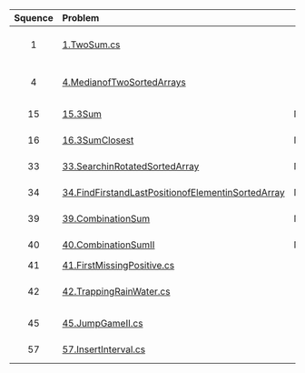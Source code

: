 | Squence | Problem       | Level  | Language  | Tags |
|:-------:|:--------------|:------:|:---------:|:----:|
|1|[1.TwoSum.cs](https://github.com/dftty/LeetCode/blob/master/Assets/Third/Easy/1.TwoSum.cs)|Easy|C#|[Array Hash Table]||
|4|[4.MedianofTwoSortedArrays](https://github.com/dftty/LeetCode/blob/master/Assets/Third/Hard/4.MedianofTwoSortedArrays.cs)|Hard|C#|[Array Binary Search]||
|15|[15.3Sum](https://github.com/dftty/LeetCode/blob/master/Assets/Third/Medium/15.3Sum.cs)|Medium|C#|[Array Two Pointer]||
|16|[16.3SumClosest](https://github.com/dftty/LeetCode/blob/master/Assets/Third/Medium/16.3SumClosest.cs)|Medium|C#|[Array Two Pointer]||
|33|[33.SearchinRotatedSortedArray](https://github.com/dftty/LeetCode/blob/master/Assets/Third/Medium/33.SearchinRotatedSortedArray.cs)|Medium|C#|[Array Two Pointer]||
|34|[34.FindFirstandLastPositionofElementinSortedArray](https://github.com/dftty/LeetCode/blob/master/Assets/Third/Medium/34.FindFirstandLastPositionofElementinSortedArray.cs)|Medium|C#|[Array Two Pointer]||
|39|[39.CombinationSum](https://github.com/dftty/LeetCode/blob/master/Assets/Third/Medium/39.CombinationSum.cs)|Medium|C#|[Array BackTrack]||
|40|[40.CombinationSumII](https://github.com/dftty/LeetCode/blob/master/Assets/Third/Medium/40.CombinationSumII.cs)|Medium|C#|[Array BackTrack]||
|41|[41.FirstMissingPositive.cs](https://github.com/dftty/LeetCode/blob/master/Assets/Third/Hard/41.FirstMissingPositive.cs)|Hard|C#|[Array]||
|42|[42.TrappingRainWater.cs](https://github.com/dftty/LeetCode/blob/master/Assets/Third/Hard/42.TrappingRainWater.cs)|Hard|C#|[Array Two pointer Stack]||
|45|[45.JumpGameII.cs](https://github.com/dftty/LeetCode/blob/master/Assets/Third/Hard/45.JumpGameII.cs)|Hard|C#|[Array Greddy]||
|57|[57.InsertInterval.cs](https://github.com/dftty/LeetCode/blob/master/Assets/Third/Hard/57.InsertInterval.cs)|Hard|C#|[Array Sort]||



